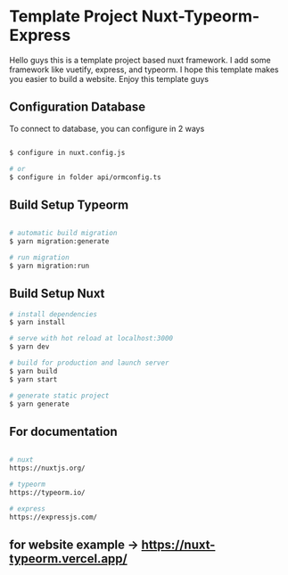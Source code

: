 # Template Project Nuxt-Typeorm-Express

Hello guys this is a template project based nuxt framework. I add some framework like vuetify, express, and typeorm.
I hope this template makes you easier to build a website. Enjoy this template guys

## Configuration Database

To connect to database, you can configure in 2 ways

```bash

$ configure in nuxt.config.js

# or
$ configure in folder api/ormconfig.ts

```

## Build Setup Typeorm

```bash

# automatic build migration
$ yarn migration:generate

# run migration
$ yarn migration:run

```

## Build Setup Nuxt

```bash
# install dependencies
$ yarn install

# serve with hot reload at localhost:3000
$ yarn dev

# build for production and launch server
$ yarn build
$ yarn start

# generate static project
$ yarn generate
```

## For documentation

```bash

# nuxt
https://nuxtjs.org/

# typeorm
https://typeorm.io/

# express
https://expressjs.com/
```

## for website example -> https://nuxt-typeorm.vercel.app/
